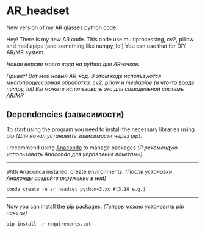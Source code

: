 # AR_headset
New version of my AR glasses python code. 

Hey! There is my new AR code. This code use multiprocessing, cv2, pillow and mediapipe (and something like numpy, lol)
You can use that for DIY AR/MR system.

*Новая версия моего кода на python для AR-очков.*

*Привет! Вот мой новый AR-код. В этом коде используются многопроцессорная обработка, cv2, pillow и mediapipe (и что-то вроде numpy, lol)
Вы можете использовать это для самодельной системы AR/MR*

## Dependencies (зависимости)
To start using the program you need to install the necessary libraries using pip *(Для начал установите зависимости через pip)*.

I recommend using [Anaconda](https://www.anaconda.com/download) to manage packages *(Я рекомендую использовать Anaconda для управления пакетами)*.
***
With Anaconda installed, create environments: *(После установки Анаконды создайте окружение в ней)*
```no-highlight
conda create -n ar_headset python=3.xx #(3.10 e.g.) 
```
***
Now you can install the pip packages: *(Теперь можно установить pip пакеты)*
```no-highlight
pip install -r requirements.txt
```
